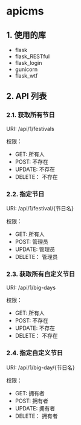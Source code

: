 # apicms


## 1. 使用的库

* flask
* flask_RESTful
* flask_login
* gunicorn
* flask_wtf


## 2. API 列表


### 2.1. 获取所有节日


URI: /api/1/festivals

权限：
* GET: 所有人
* POST: 不存在
* UPDATE: 不存在
* DELETE： 不存在

### 2.2. 指定节日

URI: /api/1/festival/{节日名}

权限：
* GET: 所有人
* POST: 管理员
* UPDATE: 管理员
* DELETE： 管理员

### 2.3. 获取所有自定义节日

URI: /api/1/big-days

权限：
* GET: 所有人
* POST: 不存在
* UPDATE: 不存在
* DELETE： 不存在

### 2.4. 指定自定义节日

URI: /api/1/big-day/{节日名}

权限：
* GET: 拥有者
* POST: 拥有者
* UPDATE: 拥有者
* DELETE： 拥有者
